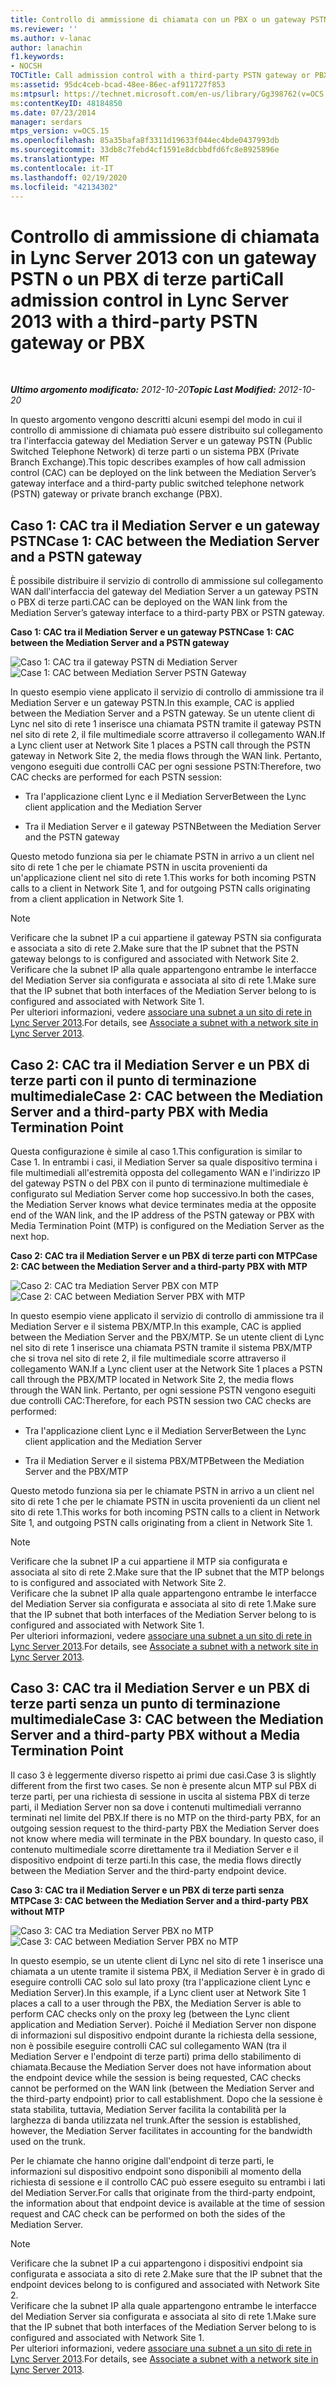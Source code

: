 ```yaml
---
title: Controllo di ammissione di chiamata con un PBX o un gateway PSTN di terze parti
ms.reviewer: ''
ms.author: v-lanac
author: lanachin
f1.keywords:
- NOCSH
TOCTitle: Call admission control with a third-party PSTN gateway or PBX
ms:assetid: 95dc4ceb-bcad-48ee-86ec-af911727f853
ms:mtpsurl: https://technet.microsoft.com/en-us/library/Gg398762(v=OCS.15)
ms:contentKeyID: 48184850
ms.date: 07/23/2014
manager: serdars
mtps_version: v=OCS.15
ms.openlocfilehash: 85a35bafa8f3311d19633f044ec4bde0437993db
ms.sourcegitcommit: 33db8c7febd4cf1591e8dcbbdfd6fc8e8925896e
ms.translationtype: MT
ms.contentlocale: it-IT
ms.lasthandoff: 02/19/2020
ms.locfileid: "42134302"
---
```

<div data-xmlns="http://www.w3.org/1999/xhtml">

<div class="topic" data-xmlns="http://www.w3.org/1999/xhtml" data-msxsl="urn:schemas-microsoft-com:xslt" data-cs="http://msdn.microsoft.com/">

<div data-asp="https://msdn2.microsoft.com/asp">

# <a name="call-admission-control-in-lync-server-2013-with-a-third-party-pstn-gateway-or-pbx"></a><span data-ttu-id="601c0-102">Controllo di ammissione di chiamata in Lync Server 2013 con un gateway PSTN o un PBX di terze parti</span><span class="sxs-lookup"><span data-stu-id="601c0-102">Call admission control in Lync Server 2013 with a third-party PSTN gateway or PBX</span></span>

</div>

<div id="mainSection">

<div id="mainBody">

<span> </span>

<span data-ttu-id="601c0-103">_**Ultimo argomento modificato:** 2012-10-20_</span><span class="sxs-lookup"><span data-stu-id="601c0-103">_**Topic Last Modified:** 2012-10-20_</span></span>

<span data-ttu-id="601c0-104">In questo argomento vengono descritti alcuni esempi del modo in cui il controllo di ammissione di chiamata può essere distribuito sul collegamento tra l'interfaccia gateway del Mediation Server e un gateway PSTN (Public Switched Telephone Network) di terze parti o un sistema PBX (Private Branch Exchange).</span><span class="sxs-lookup"><span data-stu-id="601c0-104">This topic describes examples of how call admission control (CAC) can be deployed on the link between the Mediation Server’s gateway interface and a third-party public switched telephone network (PSTN) gateway or private branch exchange (PBX).</span></span>

<div>

## <a name="case-1-cac-between-the-mediation-server-and-a-pstn-gateway"></a><span data-ttu-id="601c0-105">Caso 1: CAC tra il Mediation Server e un gateway PSTN</span><span class="sxs-lookup"><span data-stu-id="601c0-105">Case 1: CAC between the Mediation Server and a PSTN gateway</span></span>

<span data-ttu-id="601c0-106">È possibile distribuire il servizio di controllo di ammissione sul collegamento WAN dall'interfaccia del gateway del Mediation Server a un gateway PSTN o PBX di terze parti.</span><span class="sxs-lookup"><span data-stu-id="601c0-106">CAC can be deployed on the WAN link from the Mediation Server’s gateway interface to a third-party PBX or PSTN gateway.</span></span>

<span data-ttu-id="601c0-107">**Caso 1: CAC tra il Mediation Server e un gateway PSTN**</span><span class="sxs-lookup"><span data-stu-id="601c0-107">**Case 1: CAC between the Mediation Server and a PSTN gateway**</span></span>

<span data-ttu-id="601c0-108">![Caso 1: CAC tra il gateway PSTN di Mediation Server](images/Gg398762.4bebf9ee-2732-4ea6-bbe5-0269b2903d8c(OCS.15).jpg "Caso 1: CAC tra il gateway PSTN di Mediation Server")</span><span class="sxs-lookup"><span data-stu-id="601c0-108">![Case 1: CAC between Mediation Server PSTN Gateway](images/Gg398762.4bebf9ee-2732-4ea6-bbe5-0269b2903d8c(OCS.15).jpg "Case 1: CAC between Mediation Server PSTN Gateway")</span></span>

<span data-ttu-id="601c0-109">In questo esempio viene applicato il servizio di controllo di ammissione tra il Mediation Server e un gateway PSTN.</span><span class="sxs-lookup"><span data-stu-id="601c0-109">In this example, CAC is applied between the Mediation Server and a PSTN gateway.</span></span> <span data-ttu-id="601c0-110">Se un utente client di Lync nel sito di rete 1 inserisce una chiamata PSTN tramite il gateway PSTN nel sito di rete 2, il file multimediale scorre attraverso il collegamento WAN.</span><span class="sxs-lookup"><span data-stu-id="601c0-110">If a Lync client user at Network Site 1 places a PSTN call through the PSTN gateway in Network Site 2, the media flows through the WAN link.</span></span> <span data-ttu-id="601c0-111">Pertanto, vengono eseguiti due controlli CAC per ogni sessione PSTN:</span><span class="sxs-lookup"><span data-stu-id="601c0-111">Therefore, two CAC checks are performed for each PSTN session:</span></span>

  - <span data-ttu-id="601c0-112">Tra l'applicazione client Lync e il Mediation Server</span><span class="sxs-lookup"><span data-stu-id="601c0-112">Between the Lync client application and the Mediation Server</span></span>

  - <span data-ttu-id="601c0-113">Tra il Mediation Server e il gateway PSTN</span><span class="sxs-lookup"><span data-stu-id="601c0-113">Between the Mediation Server and the PSTN gateway</span></span>

<span data-ttu-id="601c0-114">Questo metodo funziona sia per le chiamate PSTN in arrivo a un client nel sito di rete 1 che per le chiamate PSTN in uscita provenienti da un'applicazione client nel sito di rete 1.</span><span class="sxs-lookup"><span data-stu-id="601c0-114">This works for both incoming PSTN calls to a client in Network Site 1, and for outgoing PSTN calls originating from a client application in Network Site 1.</span></span>

<div>


> [!NOTE]
> <span data-ttu-id="601c0-115">Verificare che la subnet IP a cui appartiene il gateway PSTN sia configurata e associata a sito di rete 2.</span><span class="sxs-lookup"><span data-stu-id="601c0-115">Make sure that the IP subnet that the PSTN gateway belongs to is configured and associated with Network Site 2.</span></span><BR><span data-ttu-id="601c0-116">Verificare che la subnet IP alla quale appartengono entrambe le interfacce del Mediation Server sia configurata e associata al sito di rete 1.</span><span class="sxs-lookup"><span data-stu-id="601c0-116">Make sure that the IP subnet that both interfaces of the Mediation Server belong to is configured and associated with Network Site 1.</span></span><BR><span data-ttu-id="601c0-117">Per ulteriori informazioni, vedere <A href="lync-server-2013-associate-a-subnet-with-a-network-site.md">associare una subnet a un sito di rete in Lync Server 2013</A>.</span><span class="sxs-lookup"><span data-stu-id="601c0-117">For details, see <A href="lync-server-2013-associate-a-subnet-with-a-network-site.md">Associate a subnet with a network site in Lync Server 2013</A>.</span></span>



</div>

</div>

<div>

## <a name="case-2-cac-between-the-mediation-server-and-a-third-party-pbx-with-media-termination-point"></a><span data-ttu-id="601c0-118">Caso 2: CAC tra il Mediation Server e un PBX di terze parti con il punto di terminazione multimediale</span><span class="sxs-lookup"><span data-stu-id="601c0-118">Case 2: CAC between the Mediation Server and a third-party PBX with Media Termination Point</span></span>

<span data-ttu-id="601c0-119">Questa configurazione è simile al caso 1.</span><span class="sxs-lookup"><span data-stu-id="601c0-119">This configuration is similar to Case 1.</span></span> <span data-ttu-id="601c0-120">In entrambi i casi, il Mediation Server sa quale dispositivo termina i file multimediali all'estremità opposta del collegamento WAN e l'indirizzo IP del gateway PSTN o del PBX con il punto di terminazione multimediale è configurato sul Mediation Server come hop successivo.</span><span class="sxs-lookup"><span data-stu-id="601c0-120">In both the cases, the Mediation Server knows what device terminates media at the opposite end of the WAN link, and the IP address of the PSTN gateway or PBX with Media Termination Point (MTP) is configured on the Mediation Server as the next hop.</span></span>

<span data-ttu-id="601c0-121">**Caso 2: CAC tra il Mediation Server e un PBX di terze parti con MTP**</span><span class="sxs-lookup"><span data-stu-id="601c0-121">**Case 2: CAC between the Mediation Server and a third-party PBX with MTP**</span></span>

<span data-ttu-id="601c0-122">![Caso 2: CAC tra Mediation Server PBX con MTP](images/Gg398762.1c0b5263-c053-4cca-842f-85dd670760c8(OCS.15).jpg "Caso 2: CAC tra Mediation Server PBX con MTP")</span><span class="sxs-lookup"><span data-stu-id="601c0-122">![Case 2: CAC between Mediation Server PBX with MTP](images/Gg398762.1c0b5263-c053-4cca-842f-85dd670760c8(OCS.15).jpg "Case 2: CAC between Mediation Server PBX with MTP")</span></span>

<span data-ttu-id="601c0-123">In questo esempio viene applicato il servizio di controllo di ammissione tra il Mediation Server e il sistema PBX/MTP.</span><span class="sxs-lookup"><span data-stu-id="601c0-123">In this example, CAC is applied between the Mediation Server and the PBX/MTP.</span></span> <span data-ttu-id="601c0-124">Se un utente client di Lync nel sito di rete 1 inserisce una chiamata PSTN tramite il sistema PBX/MTP che si trova nel sito di rete 2, il file multimediale scorre attraverso il collegamento WAN.</span><span class="sxs-lookup"><span data-stu-id="601c0-124">If a Lync client user at the Network Site 1 places a PSTN call through the PBX/MTP located in Network Site 2, the media flows through the WAN link.</span></span> <span data-ttu-id="601c0-125">Pertanto, per ogni sessione PSTN vengono eseguiti due controlli CAC:</span><span class="sxs-lookup"><span data-stu-id="601c0-125">Therefore, for each PSTN session two CAC checks are performed:</span></span>

  - <span data-ttu-id="601c0-126">Tra l'applicazione client Lync e il Mediation Server</span><span class="sxs-lookup"><span data-stu-id="601c0-126">Between the Lync client application and the Mediation Server</span></span>

  - <span data-ttu-id="601c0-127">Tra il Mediation Server e il sistema PBX/MTP</span><span class="sxs-lookup"><span data-stu-id="601c0-127">Between the Mediation Server and the PBX/MTP</span></span>

<span data-ttu-id="601c0-128">Questo metodo funziona sia per le chiamate PSTN in arrivo a un client nel sito di rete 1 che per le chiamate PSTN in uscita provenienti da un client nel sito di rete 1.</span><span class="sxs-lookup"><span data-stu-id="601c0-128">This works for both incoming PSTN calls to a client in Network Site 1, and outgoing PSTN calls originating from a client in Network Site 1.</span></span>

<div>


> [!NOTE]
> <span data-ttu-id="601c0-129">Verificare che la subnet IP a cui appartiene il MTP sia configurata e associata al sito di rete 2.</span><span class="sxs-lookup"><span data-stu-id="601c0-129">Make sure that the IP subnet that the MTP belongs to is configured and associated with Network Site 2.</span></span><BR><span data-ttu-id="601c0-130">Verificare che la subnet IP alla quale appartengono entrambe le interfacce del Mediation Server sia configurata e associata al sito di rete 1.</span><span class="sxs-lookup"><span data-stu-id="601c0-130">Make sure that the IP subnet that both interfaces of the Mediation Server belong to is configured and associated with Network Site 1.</span></span><BR><span data-ttu-id="601c0-131">Per ulteriori informazioni, vedere <A href="lync-server-2013-associate-a-subnet-with-a-network-site.md">associare una subnet a un sito di rete in Lync Server 2013</A>.</span><span class="sxs-lookup"><span data-stu-id="601c0-131">For details, see <A href="lync-server-2013-associate-a-subnet-with-a-network-site.md">Associate a subnet with a network site in Lync Server 2013</A>.</span></span>



</div>

</div>

<div>

## <a name="case-3-cac-between-the-mediation-server-and-a-third-party-pbx-without-a-media-termination-point"></a><span data-ttu-id="601c0-132">Caso 3: CAC tra il Mediation Server e un PBX di terze parti senza un punto di terminazione multimediale</span><span class="sxs-lookup"><span data-stu-id="601c0-132">Case 3: CAC between the Mediation Server and a third-party PBX without a Media Termination Point</span></span>

<span data-ttu-id="601c0-133">Il caso 3 è leggermente diverso rispetto ai primi due casi.</span><span class="sxs-lookup"><span data-stu-id="601c0-133">Case 3 is slightly different from the first two cases.</span></span> <span data-ttu-id="601c0-134">Se non è presente alcun MTP sul PBX di terze parti, per una richiesta di sessione in uscita al sistema PBX di terze parti, il Mediation Server non sa dove i contenuti multimediali verranno terminati nel limite del PBX.</span><span class="sxs-lookup"><span data-stu-id="601c0-134">If there is no MTP on the third-party PBX, for an outgoing session request to the third-party PBX the Mediation Server does not know where media will terminate in the PBX boundary.</span></span> <span data-ttu-id="601c0-135">In questo caso, il contenuto multimediale scorre direttamente tra il Mediation Server e il dispositivo endpoint di terze parti.</span><span class="sxs-lookup"><span data-stu-id="601c0-135">In this case, the media flows directly between the Mediation Server and the third-party endpoint device.</span></span>

<span data-ttu-id="601c0-136">**Caso 3: CAC tra il Mediation Server e un PBX di terze parti senza MTP**</span><span class="sxs-lookup"><span data-stu-id="601c0-136">**Case 3: CAC between the Mediation Server and a third-party PBX without MTP**</span></span>

<span data-ttu-id="601c0-137">![Caso 3: CAC tra Mediation Server PBX no MTP](images/Gg398762.f4bcf800-3a68-4037-bb3f-adb2fdf50d32(OCS.15).jpg "Caso 3: CAC tra Mediation Server PBX no MTP")</span><span class="sxs-lookup"><span data-stu-id="601c0-137">![Case 3: CAC between Mediation Server PBX no MTP](images/Gg398762.f4bcf800-3a68-4037-bb3f-adb2fdf50d32(OCS.15).jpg "Case 3: CAC between Mediation Server PBX no MTP")</span></span>

<span data-ttu-id="601c0-138">In questo esempio, se un utente client di Lync nel sito di rete 1 inserisce una chiamata a un utente tramite il sistema PBX, il Mediation Server è in grado di eseguire controlli CAC solo sul lato proxy (tra l'applicazione client Lync e Mediation Server).</span><span class="sxs-lookup"><span data-stu-id="601c0-138">In this example, if a Lync client user at Network Site 1 places a call to a user through the PBX, the Mediation Server is able to perform CAC checks only on the proxy leg (between the Lync client application and Mediation Server).</span></span> <span data-ttu-id="601c0-139">Poiché il Mediation Server non dispone di informazioni sul dispositivo endpoint durante la richiesta della sessione, non è possibile eseguire controlli CAC sul collegamento WAN (tra il Mediation Server e l'endpoint di terze parti) prima dello stabilimento di chiamata.</span><span class="sxs-lookup"><span data-stu-id="601c0-139">Because the Mediation Server does not have information about the endpoint device while the session is being requested, CAC checks cannot be performed on the WAN link (between the Mediation Server and the third-party endpoint) prior to call establishment.</span></span> <span data-ttu-id="601c0-140">Dopo che la sessione è stata stabilita, tuttavia, Mediation Server facilita la contabilità per la larghezza di banda utilizzata nel trunk.</span><span class="sxs-lookup"><span data-stu-id="601c0-140">After the session is established, however, the Mediation Server facilitates in accounting for the bandwidth used on the trunk.</span></span>

<span data-ttu-id="601c0-141">Per le chiamate che hanno origine dall'endpoint di terze parti, le informazioni sul dispositivo endpoint sono disponibili al momento della richiesta di sessione e il controllo CAC può essere eseguito su entrambi i lati del Mediation Server.</span><span class="sxs-lookup"><span data-stu-id="601c0-141">For calls that originate from the third-party endpoint, the information about that endpoint device is available at the time of session request and CAC check can be performed on both the sides of the Mediation Server.</span></span>

<div>


> [!NOTE]
> <span data-ttu-id="601c0-142">Verificare che la subnet IP a cui appartengono i dispositivi endpoint sia configurata e associata a sito di rete 2.</span><span class="sxs-lookup"><span data-stu-id="601c0-142">Make sure that the IP subnet that the endpoint devices belong to is configured and associated with Network Site 2.</span></span><BR><span data-ttu-id="601c0-143">Verificare che la subnet IP alla quale appartengono entrambe le interfacce del Mediation Server sia configurata e associata al sito di rete 1.</span><span class="sxs-lookup"><span data-stu-id="601c0-143">Make sure that the IP subnet that both interfaces of the Mediation Server belong to is configured and associated with Network Site 1.</span></span><BR><span data-ttu-id="601c0-144">Per ulteriori informazioni, vedere <A href="lync-server-2013-associate-a-subnet-with-a-network-site.md">associare una subnet a un sito di rete in Lync Server 2013</A>.</span><span class="sxs-lookup"><span data-stu-id="601c0-144">For details, see <A href="lync-server-2013-associate-a-subnet-with-a-network-site.md">Associate a subnet with a network site in Lync Server 2013</A>.</span></span>



</div>

</div>

</div>

<span> </span>

</div>

</div>

</div>

